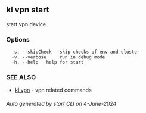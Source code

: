 ## kl vpn start

start vpn device



### Options

```
  -s, --skipCheck   skip checks of env and cluster
  -v, --verbose     run in debug mode
  -h, --help   help for start
```

### SEE ALSO

* [kl vpn](kl_vpn.md)  - vpn related commands

###### Auto generated by start CLI on 4-June-2024
